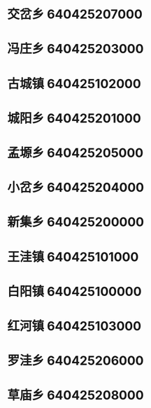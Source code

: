 # 交岔乡 640425207000
# 冯庄乡 640425203000
# 古城镇 640425102000
# 城阳乡 640425201000
# 孟塬乡 640425205000
# 小岔乡 640425204000
# 新集乡 640425200000
# 王洼镇 640425101000
# 白阳镇 640425100000
# 红河镇 640425103000
# 罗洼乡 640425206000
# 草庙乡 640425208000
